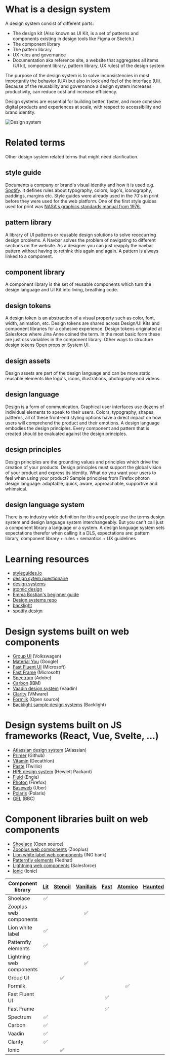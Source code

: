 # What is a design system
A design system consist of different parts:
- The design kit (Also known as UI Kit, is a set of patterns and components existing in design tools like Figma or Sketch.)
- The component library
- The pattern library
- UX rules and governance
- Documentation aka reference site, a website that aggregates all items (UI kit, component library, pattern library, UX rules) of the design system

The purpose of the design system is to solve inconsistencies in most importantly the behavior (UX) but also in look and feel of the interface (UI). Because of the reusability and governance a design system increases productivity, can reduce cost and increase efficiency.

Design systems are essential for building better, faster, and more cohesive digital products and experiences at scale, with respect to accessibility and brand identity.

![Design system](./Design%20systems.png)

# Related terms
Other design system related terms that might need clarification.

## style guide 
Documents a company or brand's visual identity and how it is used e.g. [Spotify](https://developer.spotify.com/documentation/general/design-and-branding/). It defines rules about typography, colors, logo's, iconography, paddings, margins etc. Style guides were already used in the 70's in print before they were used for the web platform. One of the first style guides used for print was [NASA's graphics standards manual from 1976.](https://www.nasa.gov/sites/default/files/atoms/files/nasa_graphics_manual_nhb_1430-2_jan_1976.pdf)

## pattern library
A library of UI patterns or reusable design solutions to solve reoccurring design problems. A Navbar solves the problem of navigating to different sections on the website. As a designer you can just reapply the navbar pattern without having to rethink this again and again. A pattern is always linked to a component.

## component library
A component library is the set of reusable components which turn the design language and UI Kit into living, breathing code.

## design tokens
A design token is an abstraction of a visual property such as color, font, width, animation, etc. Design tokens are shared across Design/UI Kits and component libraries for a cohesive experience. Design tokens originated at Salesforce where Jina Anne coined the term. In the most basic form these are just css variables in the component library. Other ways to structure design tokens [Open props](https://open-props.style/) or System UI.

## design assets
Design assets are part of the design language and can be more static reusable elements like logo's, icons, illustrations, photography and videos.

## design language
Design is a form of communication. Graphical user interfaces use dozens of individual elements to speak to their users. Colors, typography, shapes, patterns, all of these front-end styling options have a direct impact on how users will comprehend the product and their emotions. A design language embodies the design principles. Every component and pattern that is created should be evaluated against the design principles.

## design principles
Design principles are the grounding values and principles which drive the creation of your products. Design principles must support the global vision of your product and express its identity. What do you want your users to feel when using your product? Sample principles from Firefox photon design language: adaptable, quick, aware, approachable, supportive and whimsical.

## design language system
There is no industry wide definition for this and people use the terms design system and design language system interchangeably. But you can't call just a component library a language or a system. A design language system sets expectations therefor when calling it a DLS, expectations are: pattern library, component library + rules + semantics + UX guidelines


# Learning resources
- [styleguides.io](http://styleguides.io/)
- [design sytem questionaire](https://github.com/bradfrost/design-system-questionnaire)
- [design.systems](https://design.systems/)
- [atomic design](https://atomicdesign.bradfrost.com/)
- [Emma Bostian's beginner guide](https://fem-design-systems.netlify.app/)
- [Design systems repo](https://designsystemsrepo.com/)
- [backlight](https://backlight.dev/docs)
- [spotify design](https://spotify.design/article/5-things-i-wish-id-known-before-starting-a-design-system-at-spotify)


# Design systems built on web components
- [Group UI](https://volkswagen.frontify.com/d/rzB71PwpjXgt) (Volkswagen)
- [Material You](https://material.io/) (Google)
- [Fast Fluent UI](https://github.com/microsoft/fluentui) (Microsoft)
- [Fast Frame](https://www.fast.design/docs/design-systems/fast-frame) (Microsoft)
- [Spectrum](https://spectrum.adobe.com/) (Adobe)
- [Carbon](https://www.carbondesignsystem.com/) (IBM)
- [Vaadin design system](https://vaadin.com/design-system) (Vaadin)
- [Clarity](https://clarity.design/) (VMware)
- [Formilk](https://github.com/atomicojs/formilk) (Open source)
- [Backlight sample design systems](https://backlight.dev/docs/design-system-examples) (Backlight)

# Design systems built on JS frameworks (React, Vue, Svelte, ...)
- [Atlassian design system](https://atlassian.design/) (Atlassian)
- [Primer](https://primer.style/) (Github)
- [Vitamin](https://www.decathlon.design/726f8c765/p/71b8e3-decathlon-design-system) (Decathlon)
- [Paste](https://primer.style/) (Twillio)
- [HPE design system](https://design-system.hpe.design/) (Hewlett Packard)
- [Fluid](https://www.engie.design/) (Engie)
- [Photon](https://design.firefox.com/photon/) (Firefox)
- [Baseweb](https://baseweb.design/) (Uber)
- [Polaris](https://polaris.shopify.com/) (Polaris)
- [GEL](https://www.bbc.co.uk/gel) (BBC)

# Component libraries built on web components
- [Shoelace](https://shoelace.style/) (Open source)
- [Zooplus web components](https://github.com/zooplus/zoo-web-components) (Zooplus)
- [Lion white label web components](https://github.com/ing-bank/lion) (ING bank)
- [Patternfly elements](https://github.com/patternfly/patternfly-elements) (Redhat)
- [Lightning web components](https://developer.salesforce.com/docs/component-library/documentation/en/lwc) (Salesforce)
- [Ionic](https://ionicframework.com/) (Ionic)

| Component library | [Lit](https://lit.dev/) | [Stencil](https://stenciljs.com/) | [Vanillajs](https://github.com/WICG/webcomponents) | [Fast](https://www.fast.design/) | [Atomico](https://atomicojs.github.io/) | [Haunted](https://github.com/matthewp/haunted) | [Hybrids](https://hybrids.js.org/#/) |
| --- | :---:|:---:|:---:|:---:|:---:|:---:|:---:|
| Shoelace | ✅ | | | | | | |
| Zooplus web components | | | ✅ | | | | |
| Lion white label | ✅ | | | | | | |
| Patternfly elements | ✅ | | | | | | |
| Lightning web components | | | ✅ | | | | |
| Group UI | | ✅ | | | | | |
| Formilk | | | | | ✅ | | |
| Fast Fluent UI | | | | ✅ | | | |
| Fast Frame | | | | ✅ | | | |
| Spectrum | ✅ | | | | | | |
| Carbon | ✅ | | | | | | |
| Vaadin | ✅ | | | | | | |
| Clarity | ✅ | | | | | | |
| Ionic | | ✅ | | | | | |
